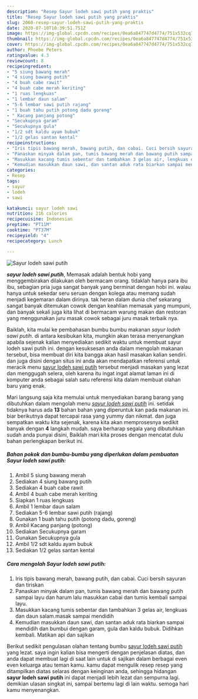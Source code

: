 ```yaml
---
description: "Resep Sayur lodeh sawi putih yang praktis"
title: "Resep Sayur lodeh sawi putih yang praktis"
slug: 2060-resep-sayur-lodeh-sawi-putih-yang-praktis
date: 2020-07-10T10:39:51.751Z
image: https://img-global.cpcdn.com/recipes/0ea6a847747d4774/751x532cq70/sayur-lodeh-sawi-putih-foto-resep-utama.jpg
thumbnail: https://img-global.cpcdn.com/recipes/0ea6a847747d4774/751x532cq70/sayur-lodeh-sawi-putih-foto-resep-utama.jpg
cover: https://img-global.cpcdn.com/recipes/0ea6a847747d4774/751x532cq70/sayur-lodeh-sawi-putih-foto-resep-utama.jpg
author: Phoebe Peters
ratingvalue: 4.3
reviewcount: 8
recipeingredient:
- "5 siung bawang merah"
- "4 siung bawang putih"
- "4 buah cabe rawit"
- "4 buah cabe merah keriting"
- "1 ruas lengkuas"
- "1 lembar daun salam"
- "5-6 lembar sawi putih rajang"
- "1 buah tahu putih potong dadu goreng"
- " Kacang panjang potong"
- "Secukupnya garam"
- "Secukupnya gula"
- "1/2 sdt kaldu ayam bubuk"
- "1/2 gelas santan kental"
recipeinstructions:
- "Iris tipis bawang merah, bawang putih, dan cabai. Cuci bersih sayuran dan tiriskan"
- "Panaskan minyak dalam pan, tumis bawang merah dan bawang putih sampai layu dan harum lalu masukkan cabai dan tumis kembali sampai layu."
- "Masukkan kacang tumis sebentar dan tambahkan 3 gelas air, lengkuas dan daun salam.masak sampai mendidih"
- "Kemudian masukkan daun sawi, dan santan aduk rata biarkan sampai mendidih dan bumbui dengan garam, gula dan kaldu bubuk. Didihkan kembali. Matikan api dan sajikan"
categories:
- Resep
tags:
- sayur
- lodeh
- sawi

katakunci: sayur lodeh sawi 
nutrition: 216 calories
recipecuisine: Indonesian
preptime: "PT11M"
cooktime: "PT37M"
recipeyield: "4"
recipecategory: Lunch

---
```



![Sayur lodeh sawi putih](https://img-global.cpcdn.com/recipes/0ea6a847747d4774/751x532cq70/sayur-lodeh-sawi-putih-foto-resep-utama.jpg)

<b><i>sayur lodeh sawi putih</i></b>, Memasak adalah bentuk hobi yang menggembirakan dilakukan oleh bermacam orang. tidaklah hanya para ibu ibu, sebagian pria juga sangat banyak yang berminat dengan hobi ini. walau hanya untuk sekedar seru seruan dengan kolega atau memang sudah menjadi kegemaran dalam dirinya. tak heran dalam dunia chef sekarang sangat banyak ditemukan cowok dengan keahlian memasak yang mumpuni, dan banyak sekali juga kita lihat di bermacam warung makan dan restoran yang menggunakan juru masak cowok sebagai juru masak terbaik nya.



Baiklah, kita mulai ke pembahasan bumbu bumbu makanan <i>sayur lodeh sawi putih</i>. di antara kesibukan kita, mungkin akan terasa menyenangkan apabila sejenak kalian menyediakan sedikit waktu untuk membuat sayur lodeh sawi putih ini. dengan kesuksesan anda dalam mengolah makanan tersebut, bisa membuat diri kita bangga akan hasil masakan kalian sendiri. dan juga disini dengan situs ini anda akan mendapatkan referensi untuk meracik menu <u>sayur lodeh sawi putih</u> tersebut menjadi masakan yang lezat dan menggugah selera, oleh karena itu ingat ingat alamat laman ini di komputer anda sebagai salah satu referensi kita dalam membuat olahan baru yang enak.


Mari langsung saja kita memulai untuk menyediakan barang barang yang dibutuhkan dalam mengolah menu <u><i>sayur lodeh sawi putih</i></u> ini. setidak tidaknya harus ada <b>13</b> bahan bahan yang diperuntuk kan pada makanan ini. biar berikutnya dapat tercapai rasa yang yummy dan nikmat. dan juga sempatkan waktu kita sejenak, karena kita akan memprosesnya sedikit banyak dengan <b>4</b> langkah mudah. saya berharap segala yang dibutuhkan sudah anda punyai disini, Baiklah mari kita proses dengan mencatat dulu bahan perlengkapan berikut ini.

<!--inarticleads1-->

##### Bahan pokok dan bumbu-bumbu yang diperlukan dalam pembuatan Sayur lodeh sawi putih:

1. Ambil 5 siung bawang merah
1. Sediakan 4 siung bawang putih
1. Sediakan 4 buah cabe rawit
1. Ambil 4 buah cabe merah keriting
1. Siapkan 1 ruas lengkuas
1. Ambil 1 lembar daun salam
1. Sediakan 5-6 lembar sawi putih (rajang)
1. Gunakan 1 buah tahu putih (potong dadu, goreng)
1. Ambil  Kacang panjang (potong)
1. Sediakan Secukupnya garam
1. Gunakan Secukupnya gula
1. Ambil 1/2 sdt kaldu ayam bubuk
1. Sediakan 1/2 gelas santan kental




<!--inarticleads2-->

##### Cara mengolah Sayur lodeh sawi putih:

1. Iris tipis bawang merah, bawang putih, dan cabai. Cuci bersih sayuran dan tiriskan
1. Panaskan minyak dalam pan, tumis bawang merah dan bawang putih sampai layu dan harum lalu masukkan cabai dan tumis kembali sampai layu.
1. Masukkan kacang tumis sebentar dan tambahkan 3 gelas air, lengkuas dan daun salam.masak sampai mendidih
1. Kemudian masukkan daun sawi, dan santan aduk rata biarkan sampai mendidih dan bumbui dengan garam, gula dan kaldu bubuk. Didihkan kembali. Matikan api dan sajikan




Berikut sedikit pengulasan olahan tentang bumbu <u>sayur lodeh sawi putih</u> yang lezat. saya ingin kalian bisa mengerti dengan penjelasan diatas, dan anda dapat membuat lagi di saat lain untuk di sajikan dalam berbagai even even keluarga atau teman kamu. kamu dapat mengulik resep resep yang ditampilkan diatas selaras dengan keinginan anda, sehingga hidangan <b>sayur lodeh sawi putih</b> ini dapat menjadi lebih lezat dan sempurna lagi. demikian ulasan singkat ini, sampai bertemu lagi di lain waktu. semoga hari kamu menyenangkan.
